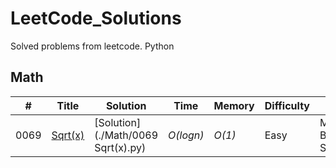 # LeetCode_Solutions
Solved problems from leetcode. Python

## Math
|  #  | Title           |  Solution       |  Time           | Memory          | Difficulty    | Tag          |
|-----|---------------- | --------------- | --------------- | --------------- | ------------- |--------------|
0069 | [Sqrt(x)](leetcode.com/problems/sqrtx/) | [Solution](./Math/0069 Sqrt(x).py) | _O(logn)_ | _O(1)_ | Easy | Math, Binary Search|

